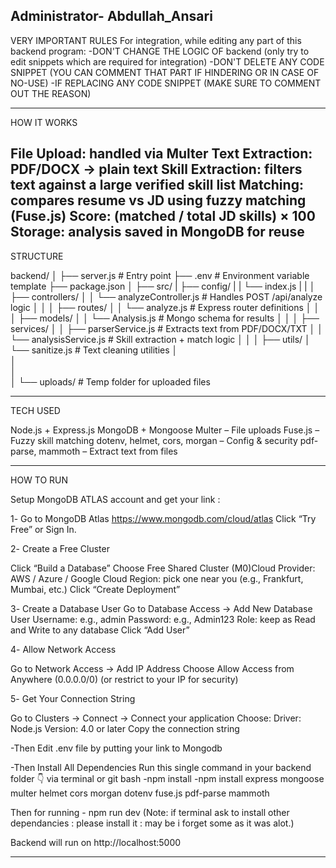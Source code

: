 Administrator- Abdullah_Ansari
--------------------------------------
VERY IMPORTANT RULES
For integration, while editing any part of this backend program:
-DON'T CHANGE THE LOGIC OF backend (only try to edit snippets which are required for integration)
-DON'T DELETE ANY CODE SNIPPET (YOU CAN COMMENT THAT PART IF HINDERING OR IN CASE OF NO-USE)
-IF REPLACING ANY CODE SNIPPET (MAKE SURE TO COMMENT OUT THE REASON)



------------------------------------------------------------------
HOW IT WORKS

File Upload: handled via Multer
Text Extraction: PDF/DOCX → plain text
Skill Extraction: filters text against a large verified skill list
Matching: compares resume vs JD using fuzzy matching (Fuse.js)
Score: (matched / total JD skills) × 100
Storage: analysis saved in MongoDB for reuse
-------------------------------------------------------------------


STRUCTURE

backend/
│
├── server.js                    # Entry point
├── .env                         # Environment variable template
├── package.json
│
├── src/
|   ├── config/
|   |   └── index.js
|   |
│   ├── controllers/
│   │   └── analyzeController.js # Handles POST /api/analyze logic
│   │
│   ├── routes/
│   │   └── analyze.js           # Express router definitions
│   │
│   ├── models/
│   │   └── Analysis.js          # Mongo schema for results
│   │
│   ├── services/
│   │   ├── parserService.js     # Extracts text from PDF/DOCX/TXT
│   │   └── analysisService.js   # Skill extraction + match logic
│   │
│   ├── utils/
│      └── sanitize.js          # Text cleaning utilities
│   
│   
│       
│
└── uploads/                     # Temp folder for uploaded files


---------------------------------------------------------------------------------------------------------------------------------

TECH USED

Node.js + Express.js
MongoDB + Mongoose
Multer – File uploads
Fuse.js – Fuzzy skill matching
dotenv, helmet, cors, morgan – Config & security
pdf-parse, mammoth – Extract text from files


----------------------------------------------------------------------------------------------------------------------------------

HOW TO RUN


Setup MongoDB ATLAS account and get your link :

1️- Go to MongoDB Atlas
https://www.mongodb.com/cloud/atlas
Click “Try Free” or Sign In.

2️- Create a Free Cluster

Click “Build a Database”
Choose Free Shared Cluster (M0)Cloud Provider: AWS / Azure / Google Cloud
Region: pick one near you (e.g., Frankfurt, Mumbai, etc.)
Click “Create Deployment”

3️- Create a Database User
Go to Database Access → Add New Database User
Username: e.g., admin
Password: e.g., Admin123
Role: keep as Read and Write to any database
Click “Add User”

4️- Allow Network Access

Go to Network Access → Add IP Address
Choose Allow Access from Anywhere (0.0.0.0/0)
(or restrict to your IP for security)


5️- Get Your Connection String

Go to Clusters → Connect → Connect your application
Choose:
Driver: Node.js
Version: 4.0 or later
Copy the connection string


-Then Edit .env file by putting your link to Mongodb

-Then Install All Dependencies
Run this single command in your backend folder 👇 via terminal or git bash
-npm install
-npm install express mongoose multer helmet cors morgan dotenv fuse.js pdf-parse mammoth

Then for running - npm run dev (Note: if terminal ask to install other dependancies : please install it : may be i forget some as it was alot.)

Backend will run on http://localhost:5000

---------------------------------------------------------------------------------------------------------------------------------